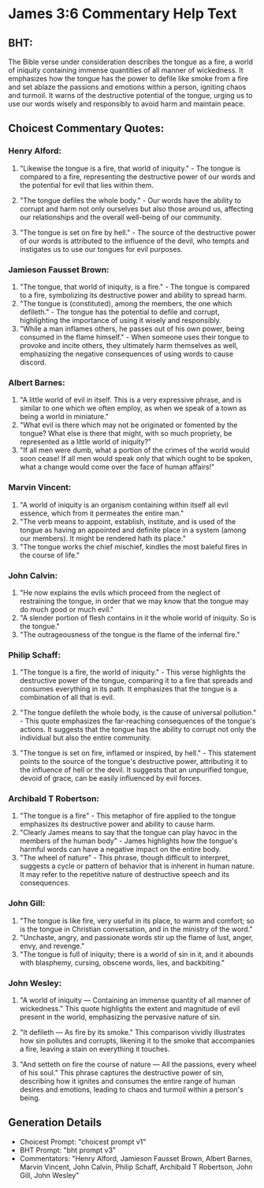# James 3:6 Commentary Help Text

## BHT:
The Bible verse under consideration describes the tongue as a fire, a world of iniquity containing immense quantities of all manner of wickedness. It emphasizes how the tongue has the power to defile like smoke from a fire and set ablaze the passions and emotions within a person, igniting chaos and turmoil. It warns of the destructive potential of the tongue, urging us to use our words wisely and responsibly to avoid harm and maintain peace.

## Choicest Commentary Quotes:
### Henry Alford:
1. "Likewise the tongue is a fire, that world of iniquity." - The tongue is compared to a fire, representing the destructive power of our words and the potential for evil that lies within them.

2. "The tongue defiles the whole body." - Our words have the ability to corrupt and harm not only ourselves but also those around us, affecting our relationships and the overall well-being of our community.

3. "The tongue is set on fire by hell." - The source of the destructive power of our words is attributed to the influence of the devil, who tempts and instigates us to use our tongues for evil purposes.

### Jamieson Fausset Brown:
1. "The tongue, that world of iniquity, is a fire." - The tongue is compared to a fire, symbolizing its destructive power and ability to spread harm.
2. "The tongue is (constituted), among the members, the one which defileth." - The tongue has the potential to defile and corrupt, highlighting the importance of using it wisely and responsibly.
3. "While a man inflames others, he passes out of his own power, being consumed in the flame himself." - When someone uses their tongue to provoke and incite others, they ultimately harm themselves as well, emphasizing the negative consequences of using words to cause discord.

### Albert Barnes:
1. "A little world of evil in itself. This is a very expressive phrase, and is similar to one which we often employ, as when we speak of a town as being a world in miniature."
2. "What evil is there which may not be originated or fomented by the tongue? What else is there that might, with so much propriety, be represented as a little world of iniquity?"
3. "If all men were dumb, what a portion of the crimes of the world would soon cease! If all men would speak only that which ought to be spoken, what a change would come over the face of human affairs!"

### Marvin Vincent:
1. "A world of iniquity is an organism containing within itself all evil essence, which from it permeates the entire man."
2. "The verb means to appoint, establish, institute, and is used of the tongue as having an appointed and definite place in a system (among our members). It might be rendered hath its place."
3. "The tongue works the chief mischief, kindles the most baleful fires in the course of life."

### John Calvin:
1. "He now explains the evils which proceed from the neglect of restraining the tongue, in order that we may know that the tongue may do much good or much evil."
2. "A slender portion of flesh contains in it the whole world of iniquity. So is the tongue."
3. "The outrageousness of the tongue is the flame of the infernal fire."

### Philip Schaff:
1. "The tongue is a fire, the world of iniquity." - This verse highlights the destructive power of the tongue, comparing it to a fire that spreads and consumes everything in its path. It emphasizes that the tongue is a combination of all that is evil.

2. "The tongue defileth the whole body, is the cause of universal pollution." - This quote emphasizes the far-reaching consequences of the tongue's actions. It suggests that the tongue has the ability to corrupt not only the individual but also the entire community.

3. "The tongue is set on fire, inflamed or inspired, by hell." - This statement points to the source of the tongue's destructive power, attributing it to the influence of hell or the devil. It suggests that an unpurified tongue, devoid of grace, can be easily influenced by evil forces.

### Archibald T Robertson:
1. "The tongue is a fire" - This metaphor of fire applied to the tongue emphasizes its destructive power and ability to cause harm.
2. "Clearly James means to say that the tongue can play havoc in the members of the human body" - James highlights how the tongue's harmful words can have a negative impact on the entire body.
3. "The wheel of nature" - This phrase, though difficult to interpret, suggests a cycle or pattern of behavior that is inherent in human nature. It may refer to the repetitive nature of destructive speech and its consequences.

### John Gill:
1. "The tongue is like fire, very useful in its place, to warm and comfort; so is the tongue in Christian conversation, and in the ministry of the word."
2. "Unchaste, angry, and passionate words stir up the flame of lust, anger, envy, and revenge."
3. "The tongue is full of iniquity; there is a world of sin in it, and it abounds with blasphemy, cursing, obscene words, lies, and backbiting."

### John Wesley:
1. "A world of iniquity — Containing an immense quantity of all manner of wickedness." This quote highlights the extent and magnitude of evil present in the world, emphasizing the pervasive nature of sin.

2. "It defileth — As fire by its smoke." This comparison vividly illustrates how sin pollutes and corrupts, likening it to the smoke that accompanies a fire, leaving a stain on everything it touches.

3. "And setteth on fire the course of nature — All the passions, every wheel of his soul." This phrase captures the destructive power of sin, describing how it ignites and consumes the entire range of human desires and emotions, leading to chaos and turmoil within a person's being.


## Generation Details
- Choicest Prompt: "choicest prompt v1"
- BHT Prompt: "bht prompt v3"
- Commentators: "Henry Alford, Jamieson Fausset Brown, Albert Barnes, Marvin Vincent, John Calvin, Philip Schaff, Archibald T Robertson, John Gill, John Wesley"

